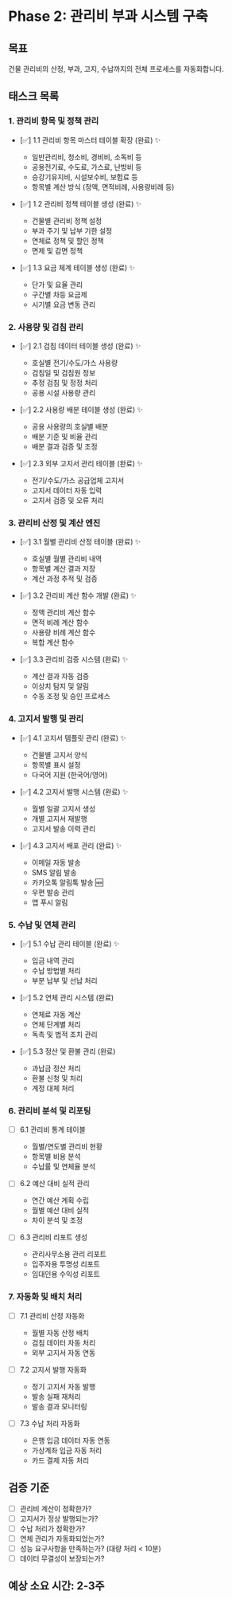 # Phase 2: 관리비 부과 시스템 구축

## 목표
건물 관리비의 산정, 부과, 고지, 수납까지의 전체 프로세스를 자동화합니다.

## 태스크 목록

### 1. 관리비 항목 및 정책 관리
- [✅] 1.1 관리비 항목 마스터 테이블 확장 (완료) ✨
  - 일반관리비, 청소비, 경비비, 소독비 등
  - 공용전기료, 수도료, 가스료, 난방비 등
  - 승강기유지비, 시설보수비, 보험료 등
  - 항목별 계산 방식 (정액, 면적비례, 사용량비례 등)

- [✅] 1.2 관리비 정책 테이블 생성 (완료) ✨
  - 건물별 관리비 정책 설정
  - 부과 주기 및 납부 기한 설정
  - 연체료 정책 및 할인 정책
  - 면제 및 감면 정책

- [✅] 1.3 요금 체계 테이블 생성 (완료) ✨
  - 단가 및 요율 관리
  - 구간별 차등 요금제
  - 시기별 요금 변동 관리

### 2. 사용량 및 검침 관리
- [✅] 2.1 검침 데이터 테이블 생성 (완료) ✨
  - 호실별 전기/수도/가스 사용량
  - 검침일 및 검침원 정보
  - 추정 검침 및 정정 처리
  - 공용 시설 사용량 관리

- [✅] 2.2 사용량 배분 테이블 생성 (완료) ✨
  - 공용 사용량의 호실별 배분
  - 배분 기준 및 비율 관리
  - 배분 결과 검증 및 조정

- [✅] 2.3 외부 고지서 관리 테이블 (완료) ✨
  - 전기/수도/가스 공급업체 고지서
  - 고지서 데이터 자동 입력
  - 고지서 검증 및 오류 처리

### 3. 관리비 산정 및 계산 엔진
- [✅] 3.1 월별 관리비 산정 테이블 (완료) ✨
  - 호실별 월별 관리비 내역
  - 항목별 계산 결과 저장
  - 계산 과정 추적 및 검증

- [✅] 3.2 관리비 계산 함수 개발 (완료) ✨
  - 정액 관리비 계산 함수
  - 면적 비례 계산 함수
  - 사용량 비례 계산 함수
  - 복합 계산 함수

- [✅] 3.3 관리비 검증 시스템 (완료) ✨
  - 계산 결과 자동 검증
  - 이상치 탐지 및 알림
  - 수동 조정 및 승인 프로세스

### 4. 고지서 발행 및 관리
- [✅] 4.1 고지서 템플릿 관리 (완료) ✨
  - 건물별 고지서 양식
  - 항목별 표시 설정
  - 다국어 지원 (한국어/영어)

- [✅] 4.2 고지서 발행 시스템 (완료) ✨
  - 월별 일괄 고지서 생성
  - 개별 고지서 재발행
  - 고지서 발송 이력 관리

- [✅] 4.3 고지서 배포 관리 (완료) ✨
  - 이메일 자동 발송
  - SMS 알림 발송
  - 카카오톡 알림톡 발송 🆕
  - 우편 발송 관리
  - 앱 푸시 알림

### 5. 수납 및 연체 관리
- [✅] 5.1 수납 관리 테이블 (완료) ✨
  - 입금 내역 관리
  - 수납 방법별 처리
  - 부분 납부 및 선납 처리

- [✅] 5.2 연체 관리 시스템 (완료)
  - 연체료 자동 계산
  - 연체 단계별 처리
  - 독촉 및 법적 조치 관리

- [✅] 5.3 정산 및 환불 관리 (완료)
  - 과납금 정산 처리
  - 환불 신청 및 처리
  - 계정 대체 처리

### 6. 관리비 분석 및 리포팅
- [ ] 6.1 관리비 통계 테이블
  - 월별/연도별 관리비 현황
  - 항목별 비용 분석
  - 수납률 및 연체율 분석

- [ ] 6.2 예산 대비 실적 관리
  - 연간 예산 계획 수립
  - 월별 예산 대비 실적
  - 차이 분석 및 조정

- [ ] 6.3 관리비 리포트 생성
  - 관리사무소용 관리 리포트
  - 입주자용 투명성 리포트
  - 임대인용 수익성 리포트

### 7. 자동화 및 배치 처리
- [ ] 7.1 관리비 산정 자동화
  - 월별 자동 산정 배치
  - 검침 데이터 자동 처리
  - 외부 고지서 자동 연동

- [ ] 7.2 고지서 발행 자동화
  - 정기 고지서 자동 발행
  - 발송 실패 재처리
  - 발송 결과 모니터링

- [ ] 7.3 수납 처리 자동화
  - 은행 입금 데이터 자동 연동
  - 가상계좌 입금 자동 처리
  - 카드 결제 자동 처리

## 검증 기준
- [ ] 관리비 계산이 정확한가?
- [ ] 고지서가 정상 발행되는가?
- [ ] 수납 처리가 정확한가?
- [ ] 연체 관리가 자동화되었는가?
- [ ] 성능 요구사항을 만족하는가? (대량 처리 < 10분)
- [ ] 데이터 무결성이 보장되는가?

## 예상 소요 시간: 2-3주